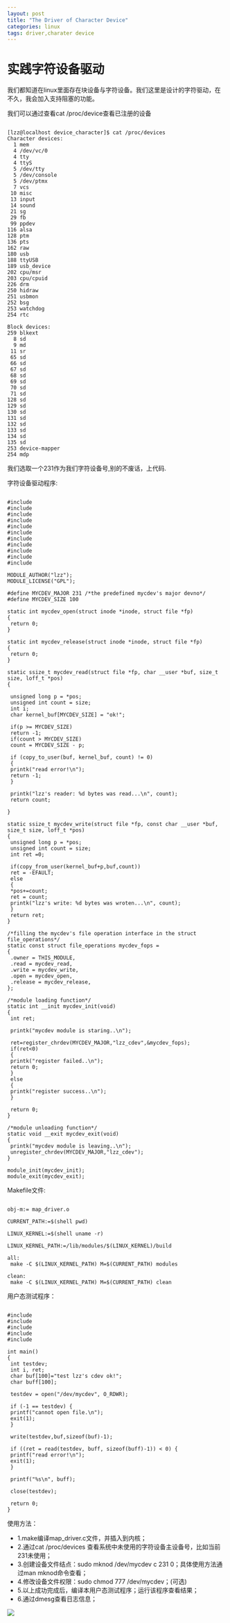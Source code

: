 ```yaml
---
layout: post
title: "The Driver of Character Device"
categories: linux
tags: driver,charater device
---
```

实践字符设备驱动
==================
我们都知道在linux里面存在块设备与字符设备。我们这里是设计的字符驱动，在不久，我会加入支持阻塞的功能。

我们可以通过查看cat /proc/device查看已注册的设备

<pre><code>
[lzz@localhost device_character]$ cat /proc/devices
Character devices:
  1 mem
  4 /dev/vc/0
  4 tty
  4 ttyS
  5 /dev/tty
  5 /dev/console
  5 /dev/ptmx
  7 vcs
 10 misc
 13 input
 14 sound
 21 sg
 29 fb
 99 ppdev
116 alsa
128 ptm
136 pts
162 raw
180 usb
188 ttyUSB
189 usb_device
202 cpu/msr
203 cpu/cpuid
226 drm
250 hidraw
251 usbmon
252 bsg
253 watchdog
254 rtc
 
Block devices:
259 blkext
  8 sd
  9 md
 11 sr
 65 sd
 66 sd
 67 sd
 68 sd
 69 sd
 70 sd
 71 sd
128 sd
129 sd
130 sd
131 sd
132 sd
133 sd
134 sd
135 sd
253 device-mapper
254 mdp
</code></pre>

我们选取一个231作为我们字符设备号,别的不废话，上代码.

字符设备驱动程序:

<pre><code>
#include <linux/kernel.h>
#include <linux/module.h>
#include <linux/fs.h>
#include <linux/string.h>
#include <linux/errno.h>
#include <linux/mm.h>
#include <linux/vmalloc.h>
#include <linux/slab.h>
#include <asm/io.h>
#include <linux/mman.h>
#include <linux/uaccess.h>
 
MODULE_AUTHOR("lzz");
MODULE_LICENSE("GPL");
 
#define MYCDEV_MAJOR 231 /*the predefined mycdev's major devno*/
#define MYCDEV_SIZE 100
 
static int mycdev_open(struct inode *inode, struct file *fp)
{
 return 0;
}
 
static int mycdev_release(struct inode *inode, struct file *fp)
{
 return 0;
}
 
static ssize_t mycdev_read(struct file *fp, char __user *buf, size_t size, loff_t *pos)
{
 
 unsigned long p = *pos;
 unsigned int count = size;
 int i;
 char kernel_buf[MYCDEV_SIZE] = "ok!";
 
 if(p >= MYCDEV_SIZE)
 return -1;
 if(count > MYCDEV_SIZE)
 count = MYCDEV_SIZE - p;
 
 if (copy_to_user(buf, kernel_buf, count) != 0)
 {
 printk("read error!\n");
 return -1;
 }
 
 printk("lzz's reader: %d bytes was read...\n", count);
 return count;
 
}
 
static ssize_t mycdev_write(struct file *fp, const char __user *buf, size_t size, loff_t *pos)
{
 unsigned long p = *pos;
 unsigned int count = size;
 int ret =0;
 
 if(copy_from_user(kernel_buf+p,buf,count))
 ret = -EFAULT;
 else
 {
 *pos+=count;
 ret = count;
 printk("lzz's write: %d bytes was wroten...\n", count);
 }
 return ret;
}
 
/*filling the mycdev's file operation interface in the struct file_operations*/
static const struct file_operations mycdev_fops =
{
 .owner = THIS_MODULE,
 .read = mycdev_read,
 .write = mycdev_write,
 .open = mycdev_open,
 .release = mycdev_release,
};
 
/*module loading function*/
static int __init mycdev_init(void)
{
 int ret;
 
 printk("mycdev module is staring..\n");
 
 ret=register_chrdev(MYCDEV_MAJOR,"lzz_cdev",&mycdev_fops);
 if(ret<0)
 {
 printk("register failed..\n");
 return 0;
 }
 else
 {
 printk("register success..\n");
 } 
 
 return 0;
}
 
/*module unloading function*/
static void __exit mycdev_exit(void)
{
 printk("mycdev module is leaving..\n");
 unregister_chrdev(MYCDEV_MAJOR,"lzz_cdev");
}
 
module_init(mycdev_init);
module_exit(mycdev_exit);
</code></pre>

Makefile文件:

<pre><code>
obj-m:= map_driver.o
 
CURRENT_PATH:=$(shell pwd)
 
LINUX_KERNEL:=$(shell uname -r)
 
LINUX_KERNEL_PATH:=/lib/modules/$(LINUX_KERNEL)/build
 
all:
 make -C $(LINUX_KERNEL_PATH) M=$(CURRENT_PATH) modules
 
clean:
 make -C $(LINUX_KERNEL_PATH) M=$(CURRENT_PATH) clean
</code></pre>
用户态测试程序：
<pre><code>
#include <stdio.h>
#include <sys/types.h>
#include <sys/stat.h>
#include <fcntl.h>
#include <stdlib.h>
 
int main()
{
 int testdev;
 int i, ret;
 char buf[100]="test lzz's cdev ok!";
 char buff[100];
 
 testdev = open("/dev/mycdev", O_RDWR);
 
 if (-1 == testdev) {
 printf("cannot open file.\n");
 exit(1);
 }
 
 write(testdev,buf,sizeof(buf)-1);
 
 if ((ret = read(testdev, buff, sizeof(buff)-1)) < 0) {
 printf("read error!\n");
 exit(1);
 }
 
 printf("%s\n", buff);
 
 close(testdev);
 
 return 0;
}
</code></pre>

使用方法：

* 1.make编译map_driver.c文件，并插入到内核；
* 2.通过cat /proc/devices 查看系统中未使用的字符设备主设备号，比如当前231未使用；
* 3.创建设备文件结点：sudo mknod /dev/mycdev c 231 0；具体使用方法通过man mknod命令查看；
* 4.修改设备文件权限：sudo chmod 777 /dev/mycdev；(可选)
* 5.以上成功完成后，编译本用户态测试程序；运行该程序查看结果；
* 6.通过dmesg查看日志信息；

![](/assets/pic/Screenshot-from-2014-10-07-221011.png)